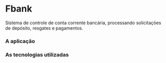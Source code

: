 # Fbank
Sistema de controle de conta corrente bancária, processando solicitações de depósito, resgates e pagamentos. 


### A aplicação

### As tecnologias utilizadas


